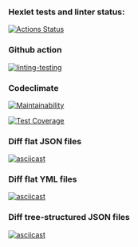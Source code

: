 ### Hexlet tests and linter status:
[![Actions Status](https://github.com/Elflight/frontend-project-46/actions/workflows/hexlet-check.yml/badge.svg)](https://github.com/Elflight/frontend-project-46/actions)

### Github action
[![linting-testing](https://github.com/Elflight/frontend-project-46/actions/workflows/linting-testing.yml/badge.svg)](https://github.com/Elflight/frontend-project-46/actions/workflows/linting-testing.yml)

### Codeclimate
[![Maintainability](https://api.codeclimate.com/v1/badges/fcc850c41e58d3101898/maintainability)](https://codeclimate.com/github/Elflight/frontend-project-46/maintainability)

[![Test Coverage](https://api.codeclimate.com/v1/badges/fcc850c41e58d3101898/test_coverage)](https://codeclimate.com/github/Elflight/frontend-project-46/test_coverage)

### Diff flat JSON files
[![asciicast](https://asciinema.org/a/TSYfzNehrGqrxxdrRt6vEojB5.svg)](https://asciinema.org/a/TSYfzNehrGqrxxdrRt6vEojB5)

### Diff flat YML files
[![asciicast](https://asciinema.org/a/J7pqk1cQzSMFUnHh3IndJKaWk.svg)](https://asciinema.org/a/J7pqk1cQzSMFUnHh3IndJKaWk)

### Diff tree-structured JSON files
[![asciicast](https://asciinema.org/a/woq5HZhqPWxGMxa7d08b5y4Ty.svg)](https://asciinema.org/a/woq5HZhqPWxGMxa7d08b5y4Ty)
